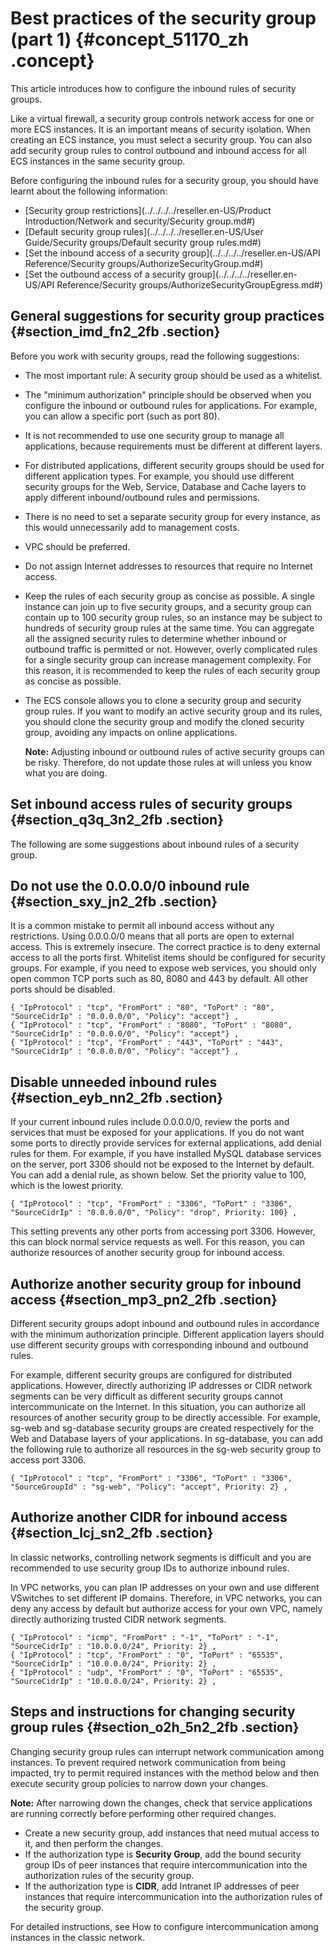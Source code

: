 # Best practices of the security group \(part 1\) {#concept_51170_zh .concept}

This article introduces how to configure the inbound rules of security groups.

Like a virtual firewall, a security group controls network access for one or more ECS instances. It is an important means of security isolation. When creating an ECS instance, you must select a security group. You can also add security group rules to control outbound and inbound access for all ECS instances in the same security group.

Before configuring the inbound rules for a security group, you should have learnt about the following information:

-    [Security group restrictions](../../../../reseller.en-US/Product Introduction/Network and security/Security group.md#)
-    [Default security group rules](../../../../reseller.en-US/User Guide/Security groups/Default security group rules.md#) 
-    [Set the inbound access of a security group](../../../../reseller.en-US/API Reference/Security groups/AuthorizeSecurityGroup.md#) 
-    [Set the outbound access of a security group](../../../../reseller.en-US/API Reference/Security groups/AuthorizeSecurityGroupEgress.md#) 

## General suggestions for security group practices {#section_imd_fn2_2fb .section}

Before you work with security groups, read the following suggestions:

-   The most important rule: A security group should be used as a whitelist.
-   The "minimum authorization" principle should be observed when you configure the inbound or outbound rules for applications. For example, you can allow a specific port \(such as port 80\).
-   It is not recommended to use one security group to manage all applications, because requirements must be different at different layers.
-   For distributed applications, different security groups should be used for different application types. For example, you should use different security groups for the Web, Service, Database and Cache layers to apply different inbound/outbound rules and permissions.
-   There is no need to set a separate security group for every instance, as this would unnecessarily add to management costs.
-   VPC should be preferred.
-   Do not assign Internet addresses to resources that require no Internet access.
-   Keep the rules of each security group as concise as possible. A single instance can join up to five security groups, and a security group can contain up to 100 security group rules, so an instance may be subject to hundreds of security group rules at the same time. You can aggregate all the assigned security rules to determine whether inbound or outbound traffic is permitted or not. However, overly complicated rules for a single security group can increase management complexity. For this reason, it is recommended to keep the rules of each security group as concise as possible.
-   The ECS console allows you to clone a security group and security group rules. If you want to modify an active security group and its rules, you should clone the security group and modify the cloned security group, avoiding any impacts on online applications.

    **Note:** Adjusting inbound or outbound rules of active security groups can be risky. Therefore, do not update those rules at will unless you know what you are doing.


## Set inbound access rules of security groups {#section_q3q_3n2_2fb .section}

The following are some suggestions about inbound rules of a security group.

## Do not use the 0.0.0.0/0 inbound rule {#section_sxy_jn2_2fb .section}

It is a common mistake to permit all inbound access without any restrictions. Using 0.0.0.0/0 means that all ports are open to external access. This is extremely insecure. The correct practice is to deny external access to all the ports first. Whitelist items should be configured for security groups. For example, if you need to expose web services, you should only open common TCP ports such as 80, 8080 and 443 by default. All other ports should be disabled.

```
{ "IpProtocol" : "tcp", "FromPort" : "80", "ToPort" : "80", "SourceCidrIp" : "0.0.0.0/0", "Policy": "accept"} ,
{ "IpProtocol" : "tcp", "FromPort" : "8080", "ToPort" : "8080", "SourceCidrIp" : "0.0.0.0/0", "Policy": "accept"} ,
{ "IpProtocol" : "tcp", "FromPort" : "443", "ToPort" : "443", "SourceCidrIp" : "0.0.0.0/0", "Policy": "accept"} ,
```

## Disable unneeded inbound rules {#section_eyb_nn2_2fb .section}

If your current inbound rules include 0.0.0.0/0, review the ports and services that must be exposed for your applications. If you do not want some ports to directly provide services for external applications, add denial rules for them. For example, if you have installed MySQL database services on the server, port 3306 should not be exposed to the Internet by default. You can add a denial rule, as shown below. Set the priority value to 100, which is the lowest priority.

```
{ "IpProtocol" : "tcp", "FromPort" : "3306", "ToPort" : "3306", "SourceCidrIp" : "0.0.0.0/0", "Policy": "drop", Priority: 100} ,
```

This setting prevents any other ports from accessing port 3306. However, this can block normal service requests as well. For this reason, you can authorize resources of another security group for inbound access.

## Authorize another security group for inbound access {#section_mp3_pn2_2fb .section}

Different security groups adopt inbound and outbound rules in accordance with the minimum authorization principle. Different application layers should use different security groups with corresponding inbound and outbound rules.

For example, different security groups are configured for distributed applications. However, directly authorizing IP addresses or CIDR network segments can be very difficult as different security groups cannot intercommunicate on the Internet. In this situation, you can authorize all resources of another security group to be directly accessible. For example, sg-web and sg-database security groups are created respectively for the Web and Database layers of your applications. In sg-database, you can add the following rule to authorize all resources in the sg-web security group to access port 3306.

```
{ "IpProtocol" : "tcp", "FromPort" : "3306", "ToPort" : "3306", "SourceGroupId" : "sg-web", "Policy": "accept", Priority: 2} ,
```

## Authorize another CIDR for inbound access {#section_lcj_sn2_2fb .section}

In classic networks, controlling network segments is difficult and you are recommended to use security group IDs to authorize inbound rules.

In VPC networks, you can plan IP addresses on your own and use different VSwitches to set different IP domains. Therefore, in VPC networks, you can deny any access by default but authorize access for your own VPC, namely directly authorizing trusted CIDR network segments.

```
{ "IpProtocol" : "icmp", "FromPort" : "-1", "ToPort" : "-1", "SourceCidrIp" : "10.0.0.0/24", Priority: 2} ,
{ "IpProtocol" : "tcp", "FromPort" : "0", "ToPort" : "65535", "SourceCidrIp" : "10.0.0.0/24", Priority: 2} ,
{ "IpProtocol" : "udp", "FromPort" : "0", "ToPort" : "65535", "SourceCidrIp" : "10.0.0.0/24", Priority: 2} ,
```

## Steps and instructions for changing security group rules {#section_o2h_5n2_2fb .section}

Changing security group rules can interrupt network communication among instances. To prevent required network communication from being impacted, try to permit required instances with the method below and then execute security group policies to narrow down your changes.

**Note:** After narrowing down the changes, check that service applications are running correctly before performing other required changes.

-   Create a new security group, add instances that need mutual access to it, and then perform the changes.
-   If the authorization type is **Security Group**, add the bound security group IDs of peer instances that require intercommunication into the authorization rules of the security group.
-   If the authorization type is **CIDR**, add Intranet IP addresses of peer instances that require intercommunication into the authorization rules of the security group.

For detailed instructions, see How to configure intercommunication among instances in the classic network.

